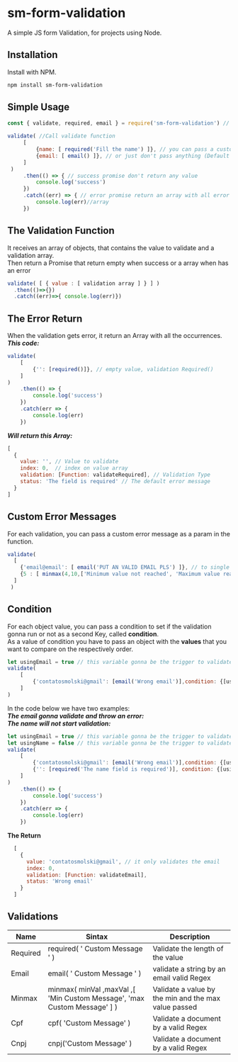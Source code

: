 # sm-form-validation

A simple JS form Validation, for projects using Node.

## Installation

Install with NPM.

```bash
npm install sm-form-validation
```

## Simple Usage

```javascript
const { validate, required, email } = require('sm-form-validation') // import the validate function and the validations

validate( //Call validate function
     [
         {name: [ required('Fill the name') ]}, // you can pass a custom error message
         {email: [ email() ]}, // or just don't pass anything (Default return in English)
     ]
 )
     .then(() => { // success promise don't return any value
         console.log('success')
     })
     .catch((err) => { // error promise return an array with all error occurrences
         console.log(err)//array
     })
```

## The Validation Function
It receives an array of objects, that contains the value to validate and a validation array.<br/>
Then return a Promise that return empty when success or a array when has an error
```javascript
validate( [ { value : [ validation array ] } ] )
  .then(()=>{})
  .catch((err)=>{ console.log(err)})
```

## The Error Return
When the validation gets error, it return an Array with all the occurrences.<br/>
***This code:***
```javascript
validate(
    [
        {'': [required()]}, // empty value, validation Required()
    ]
)
    .then(() => {
        console.log('success')
    })
    .catch(err => {
        console.log(err)
    })
```
***Will return this Array:***
```javascript
[
  {
    value: '', // Value to validate
    index: 0,  // index on value array
    validation: [Function: validateRequired], // Validation Type
    status: 'The field is required' // The default error message
  }
]
```

## Custom Error Messages
For each validation, you can pass a custom error message as a param in the function.
```javascript
validate(
  [
    {'email@email': [ email('PUT AN VALID EMAIL PLS') ]}, // to single validations, just pass an string as a parameter
    {5 : [ minmax(4,10,['Minimum value not reached', 'Maximum value reached']) } // to minmax validation, you have to pass the messages on an array
  ]
 )
```

## Condition
For each object value, you can pass a condition to set if the validation gonna run or not as a second Key, called **condition**.<br/>
As a value of condition you have to pass an object with the **values** that you want to compare on the respectively order.
```javascript
let usingEmail = true // this variable gonna be the trigger to validate or not the email field
validate(
    [
        {'contatosmolski@gmail': [email('Wrong email')],condition: {[usingEmail]: true}}, // the sintax to condition is ' condition:{ firstValue : secondValue } '
    ]
)
```
In the code below we have two examples:<br/>
***The email gonna validate and throw an error:***<br/>
***The name will not start validation:***
```javascript
let usingEmail = true // this variable gonna be the trigger to validate or not the email field
let usingName = false // this variable gonna be the trigger to validate or not the name field
validate(
    [
        {'contatosmolski@gmail': [email('Wrong email')],condition: {[usingEmail]: true}}, // passing a wrong email
        {'': [required('The name field is required')], condition: {[usingName]: true}} // passing a empty name (normaly it gonna return an error)
    ]
)
    .then(() => {
        console.log('success')
    })
    .catch(err => {
        console.log(err)
    })
```
**The Return**
```javascript
  [
    {
      value: 'contatosmolski@gmail', // it only validates the email
      index: 0,
      validation: [Function: validateEmail],
      status: 'Wrong email'
    }
  ]
```

## Validations
Name     |    Sintax  | Description
-------- | -----------|----------------------------------------------------------
Required | required( ' Custom Message ' ) | Validate the length of the value
Email    | email( ' Custom Message ' )    | validate a string by an email valid Regex
Minmax   | minmax( minVal ,maxVal ,[ 'Min Custom Message', 'max Custom Message' ] ) | Validate a value by the min and the max value passed  
Cpf      | cpf( 'Custom Message' )| Validate a document by a valid Regex
Cnpj     | cnpj('Custom Message' )| Validate a document by a valid Regex

